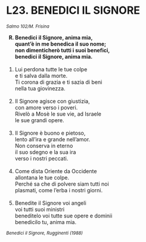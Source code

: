 # L23. BENEDICI IL SIGNORE

<sub><i>Salmo 102/M. Frisina</i></sub>
<ol>
  <b><li type="A" value="18">Benedici il Signore, anima mia,<br>
    quant’è in me benedica il suo nome;<br>
    non dimenticherò tutti i suoi benefici,<br>
    benedici il Signore, anima mia.</li></b><br>
  <li value="1">Lui perdona tutte le tue colpe<br>
    e ti salva dalla morte.<br>
    Ti corona di grazia e ti sazia di beni<br>
    nella tua giovinezza.</li><br>
  <li>Il Signore agisce con giustizia,<br>
    con amore verso i poveri.<br>
    Rivelò a Mosè le sue vie, ad Israele<br>
    le sue grandi opere.</li><br>
  <li>Il Signore è buono e pietoso,<br>
    lento all’ira e grande nell’amor.<br>
    Non conserva in eterno<br>
    il suo sdegno e la sua ira<br>
    verso i nostri peccati.</li><br>
  <li>Come dista Oriente da Occidente<br>
    allontana le tue colpe.<br>
    Perché sa che di polvere siam tutti noi<br>
    plasmati, come l’erba i nostri giorni.</li><br>
  <li>Benedite il Signore voi angeli<br>
    voi tutti suoi ministri<br>
    beneditelo voi tutte sue opere e dominii<br>
    benedicilo tu, anima mia.</li>
</ol>
<sub><i>Benedici il Signore, Rugginenti (1988)</i></sub>
